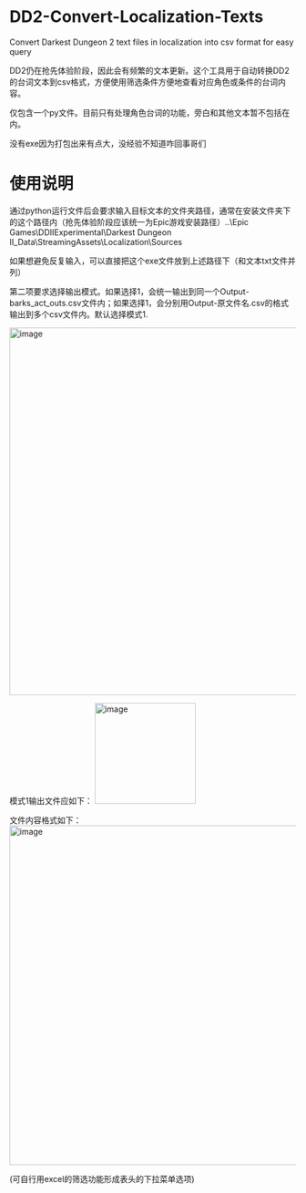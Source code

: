 # DD2-Convert-Localization-Texts
Convert Darkest Dungeon 2 text files in localization into csv format for easy query

DD2仍在抢先体验阶段，因此会有频繁的文本更新。这个工具用于自动转换DD2的台词文本到csv格式，方便使用筛选条件方便地查看对应角色或条件的台词内容。

仅包含一个py文件。目前只有处理角色台词的功能，旁白和其他文本暂不包括在内。

没有exe因为打包出来有点大，没经验不知道咋回事哥们

# 使用说明

通过python运行文件后会要求输入目标文本的文件夹路径，通常在安装文件夹下的这个路径内（抢先体验阶段应该统一为Epic游戏安装路径）..\Epic Games\DDIIExperimental\Darkest Dungeon II_Data\StreamingAssets\Localization\Sources

如果想避免反复输入，可以直接把这个exe文件放到上述路径下（和文本txt文件并列）

第二项要求选择输出模式。如果选择1，会统一输出到同一个Output-barks_act_outs.csv文件内；如果选择1，会分别用Output-原文件名.csv的格式输出到多个csv文件内。默认选择模式1.

<img width="645" alt="image" src="https://user-images.githubusercontent.com/115997829/208919292-4204c620-b8a6-4481-8bab-f2c2f48c09c5.png">

模式1输出文件应如下：
  <img width="177" alt="image" src="https://user-images.githubusercontent.com/115997829/208914219-7d33c97b-a9e7-47d7-9788-578e7a4af3c3.png">
  
文件内容格式如下：
  <img width="596" alt="image" src="https://user-images.githubusercontent.com/115997829/208914454-012c5e0f-f3d1-4ae2-8bd6-75a8659a241c.png">
  
(可自行用excel的筛选功能形成表头的下拉菜单选项)
